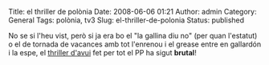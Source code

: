 Title: el thriller de polònia
Date: 2008-06-06 01:21
Author: admin
Category: General
Tags: polònia, tv3
Slug: el-thriller-de-polonia
Status: published

No se si l'heu vist, però si ja era bo el "la gallina diu no" (per quan l'estatut) o el de tornada de vacances amb tot l'enrenou i el grease entre en gallardón i la espe, el <a href="http://youtube.com/watch?v=ilYNBuPl3E8&amp;feature=PlayList&amp;p=2B363B567C6F12A6&amp;index=3" target="_blank" rel="noopener">thriller d'avui</a> fet per tot el PP ha sigut **brutal**!
